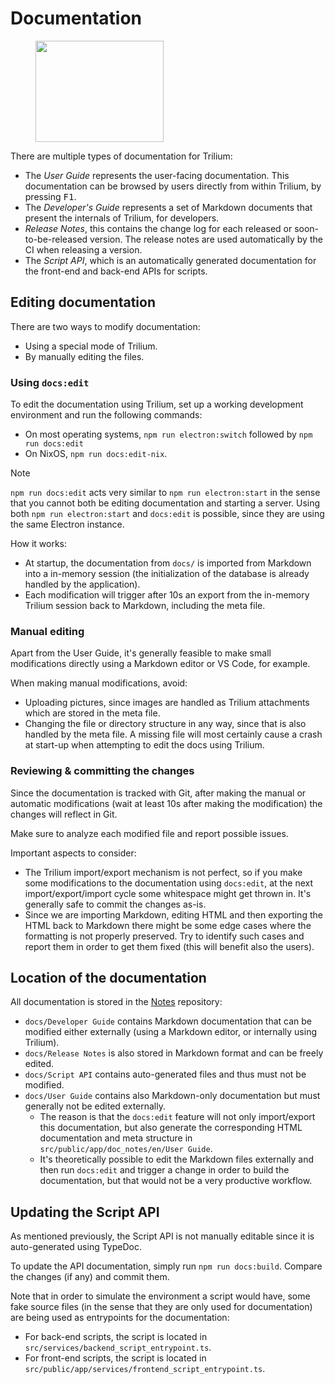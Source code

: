 # Documentation
<figure class="image image-style-align-right"><img style="aspect-ratio:205/162;" src="Documentation_image.png" width="205" height="162"></figure>

There are multiple types of documentation for Trilium:

*   The _User Guide_ represents the user-facing documentation. This documentation can be browsed by users directly from within Trilium, by pressing <kbd>F1</kbd>.
*   The _Developer's Guide_ represents a set of Markdown documents that present the internals of Trilium, for developers.
*   _Release Notes_, this contains the change log for each released or soon-to-be-released version. The release notes are used automatically by the CI when releasing a version.
*   The _Script API_, which is an automatically generated documentation for the front-end and back-end APIs for scripts.

## Editing documentation

There are two ways to modify documentation:

*   Using a special mode of Trilium.
*   By manually editing the files.

### Using `docs:edit`

To edit the documentation using Trilium, set up a working development environment and run the following commands:

*   On most operating systems, `npm run electron:switch` followed by `npm run docs:edit`
*   On NixOS, `npm run docs:edit-nix`.

> [!NOTE]
> `npm run docs:edit` acts very similar to `npm run electron:start` in the sense that you cannot both be editing documentation and starting a server. Using both `npm run electron:start` and `docs:edit` is possible, since they are using the same Electron instance.

How it works:

*   At startup, the documentation from `docs/` is imported from Markdown into a in-memory session (the initialization of the database is already handled by the application).
*   Each modification will trigger after 10s an export from the in-memory Trilium session back to Markdown, including the meta file.

### Manual editing

Apart from the User Guide, it's generally feasible to make small modifications directly using a Markdown editor or VS Code, for example.

When making manual modifications, avoid:

*   Uploading pictures, since images are handled as Trilium attachments which are stored in the meta file.
*   Changing the file or directory structure in any way, since that is also handled by the meta file. A missing file will most certainly cause a crash at start-up when attempting to edit the docs using Trilium.

### Reviewing & committing the changes

Since the documentation is tracked with Git, after making the manual or automatic modifications (wait at least 10s after making the modification) the changes will reflect in Git.

Make sure to analyze each modified file and report possible issues.

Important aspects to consider:

*   The Trilium import/export mechanism is not perfect, so if you make some modifications to the documentation using `docs:edit`, at the next import/export/import cycle some whitespace might get thrown in. It's generally safe to commit the changes as-is.
*   Since we are importing Markdown, editing HTML and then exporting the HTML back to Markdown there might be some edge cases where the formatting is not properly preserved. Try to identify such cases and report them in order to get them fixed (this will benefit also the users).

## Location of the documentation

All documentation is stored in the [Notes](https://github.com/TriliumNext/Trilium) repository:

*   `docs/Developer Guide` contains Markdown documentation that can be modified either externally (using a Markdown editor, or internally using Trilium).
*   `docs/Release Notes` is also stored in Markdown format and can be freely edited.
*   `docs/Script API` contains auto-generated files and thus must not be modified.
*   `docs/User Guide` contains also Markdown-only documentation but must generally not be edited externally.
    *   The reason is that the `docs:edit` feature will not only import/export this documentation, but also generate the corresponding HTML documentation and meta structure in `src/public/app/doc_notes/en/User Guide`.
    *   It's theoretically possible to edit the Markdown files externally and then run `docs:edit` and trigger a change in order to build the documentation, but that would not be a very productive workflow.

## Updating the Script API

As mentioned previously, the Script API is not manually editable since it is auto-generated using TypeDoc.

To update the API documentation, simply run `npm run docs:build`. Compare the changes (if any) and commit them.

Note that in order to simulate the environment a script would have, some fake source files (in the sense that they are only used for documentation) are being used as entrypoints for the documentation:

*   For back-end scripts, the script is located in `src/services/backend_script_entrypoint.ts`.
*   For front-end scripts, the script is located in `src/public/app/services/frontend_script_entrypoint.ts`.